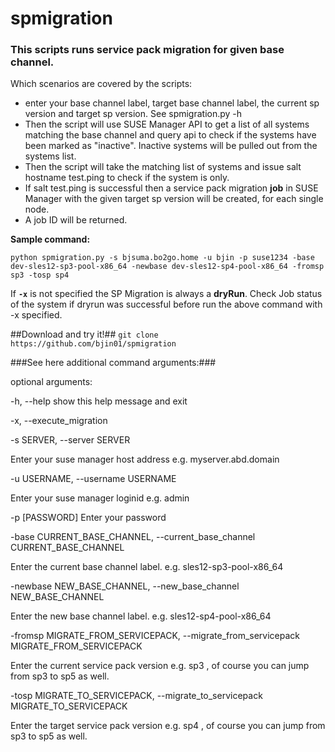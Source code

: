 # spmigration
### This scripts runs service pack migration for given base channel. 

Which scenarios are covered by the scripts:
* enter your base channel label, target base channel label, the current sp version and target sp version. See spmigration.py -h
* Then the script will use SUSE Manager API to get a list of all systems matching the base channel and query api to check if the systems have been marked as "inactive". Inactive systems will be pulled out from the systems list.
* Then the script will take the matching list of systems and issue salt hostname test.ping to check if the system is only.
* If salt test.ping is successful then a service pack migration **job** in SUSE Manager with the given target sp version will be created, for each single node.
* A job ID will be returned.

**Sample command:**

```python spmigration.py -s bjsuma.bo2go.home -u bjin -p suse1234 -base dev-sles12-sp3-pool-x86_64 -newbase dev-sles12-sp4-pool-x86_64 -fromsp sp3 -tosp sp4```

If __`-x`__ is not specified the SP Migration is always a **dryRun**.
Check Job status of the system if dryrun was successful before run the above command with -x specified.

##Download and try it!##
```git clone https://github.com/bjin01/spmigration```


###See here additional command arguments:###

optional arguments:

  -h, --help            show this help message and exit
  
  -x, --execute_migration
  
  
  -s SERVER, --server SERVER
  
 Enter your suse manager host address e.g. myserver.abd.domain
                        
                        
  -u USERNAME, --username USERNAME
  
 Enter your suse manager loginid e.g. admin
                        
                        
  -p [PASSWORD]         Enter your password
  
  
  -base CURRENT_BASE_CHANNEL, --current_base_channel CURRENT_BASE_CHANNEL
  
  Enter the current base channel label. e.g. sles12-sp3-pool-x86_64
                        
                        
  -newbase NEW_BASE_CHANNEL, --new_base_channel NEW_BASE_CHANNEL
  
  Enter the new base channel label. e.g. sles12-sp4-pool-x86_64
                        
                        
  -fromsp MIGRATE_FROM_SERVICEPACK, --migrate_from_servicepack MIGRATE_FROM_SERVICEPACK
  
 Enter the current service pack version e.g. sp3 , of course you can jump from sp3 to sp5 as well.
                        
                        
  -tosp MIGRATE_TO_SERVICEPACK, --migrate_to_servicepack MIGRATE_TO_SERVICEPACK
  
 Enter the target service pack version e.g. sp4 , of course you can jump from sp3 to sp5 as well.
